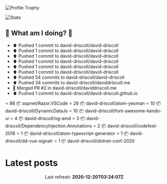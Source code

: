 ![Profile Trophy](https://github-profile-trophy.vercel.app/?username=david-driscoll&theme=dracula)

![Stats](https://github-readme-stats.vercel.app/api/?username=david-driscoll&theme=dracula)

## 🎉 What am I doing? 🥳
* ⬆️ Pushed 1 commit to david-driscoll/david-driscoll
* ⬆️ Pushed 1 commit to david-driscoll/david-driscoll
* ⬆️ Pushed 1 commit to david-driscoll/david-driscoll
* ⬆️ Pushed 1 commit to david-driscoll/david-driscoll
* ⬆️ Pushed 1 commit to david-driscoll/david-driscoll
* ⬆️ Pushed 1 commit to david-driscoll/david-driscoll
* ⬆️ Pushed 54 commits to david-driscoll/david-driscoll
* ⬆️ Pushed 34 commits to david-driscoll/daviddriscoll.me
* 🎉 Merged PR #2 in david-driscoll/daviddriscoll.me
* ⬆️ Pushed 1 commit to david-driscoll/david-driscoll.github.io

⭐️ 86 📦 aspnet/Razor.VSCode
⭐️ 26 📦 david-driscoll/atom-yeoman
⭐️ 10 📦 david-driscoll/DynamicDataJs
⭐️ 10 📦 david-driscoll/font-awesome-kendo-ui
⭐️ 4  📦 david-driscoll/ng-amd
⭐️ 3  📦 david-driscoll/DependencyInjection.Annotations
⭐️ 2  📦 david-driscoll/codefest-2018
⭐️ 1  📦 david-driscoll/atom-typescript-generator
⭐️ 1  📦 david-driscoll/dd-vue-signalr
⭐️ 1  📦 david-driscoll/dotnet-conf-2020

# Latest posts
<!-- BLOG-POST-LIST:START -->
<!-- BLOG-POST-LIST:END -->

<p align="center">
  Last refresh:
  <b>2020-12-20T03:24:07Z</b>
</p>